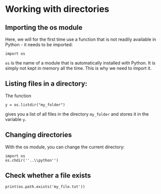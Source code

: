 

# Working with directories

## Importing the os module

Here, we will for the first time use a function that is not readily available in Python - it needs to be imported:

    import os

`os` is the name of a module that is automatically installed with Python. It is simply not kept in memory all the time. This is why we need to import it.


## Listing files in a directory:

The function 
    
    y = os.listdir("my_folder")

gives you a list of all files in the directory `my_folder` and stores it in the variable `y`.


## Changing directories

With the os module, you can change the current directory:

    import os
    os.chdir(''..\\python'')


## Check whether a file exists

    print(os.path.exists('my_file.txt'))


